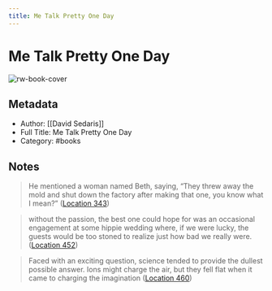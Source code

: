 ```yaml
---
title: Me Talk Pretty One Day
---
```

# Me Talk Pretty One Day

![rw-book-cover](https://images-na.ssl-images-amazon.com/images/I/51I-nsrgt2L._SL200_.jpg)

## Metadata
- Author: [[David Sedaris]]
- Full Title: Me Talk Pretty One Day
- Category: #books

## Notes
> He mentioned a woman named Beth, saying, “They threw away the mold and shut down the factory after making that one, you know what I mean?” ([Location 343](https://readwise.io/to_kindle?action=open&asin=B004EWGLKI&location=343))

> without the passion, the best one could hope for was an occasional engagement at some hippie wedding where, if we were lucky, the guests would be too stoned to realize just how bad we really were. ([Location 452](https://readwise.io/to_kindle?action=open&asin=B004EWGLKI&location=452))

> Faced with an exciting question, science tended to provide the dullest possible answer. Ions might charge the air, but they fell flat when it came to charging the imagination ([Location 460](https://readwise.io/to_kindle?action=open&asin=B004EWGLKI&location=460))

